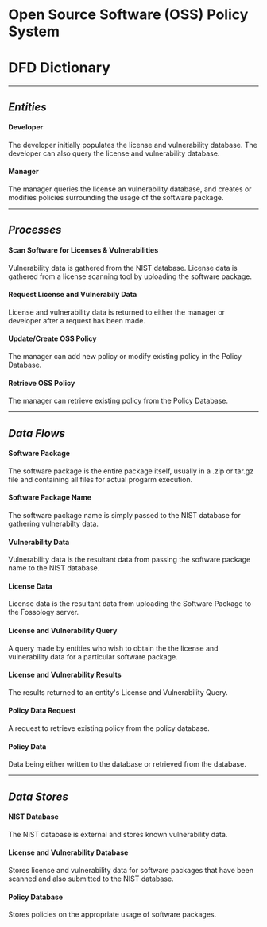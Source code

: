 # Open Source Software (OSS) Policy System
# DFD Dictionary
___

## *Entities*

#### Developer

The developer initially populates the license and vulnerability database. The developer can also query the license and vulnerability database.

#### Manager

The manager queries the license an vulnerability database, and creates or modifies policies surrounding the usage of the software package.

---

## *Processes*

#### Scan Software for Licenses & Vulnerabilities

Vulnerability data is gathered from the NIST database. License data is gathered from a license scanning tool by uploading the software package.

#### Request License and Vulnerabily Data

License and vulnerability data is returned to either the manager or developer after a request has been made.

#### Update/Create OSS Policy

The manager can add new policy or modify existing policy in the Policy Database.

#### Retrieve OSS Policy

The manager can retrieve existing policy from the Policy Database.

---

## *Data Flows*

#### Software Package

The software package is the entire package itself, usually in a .zip or tar.gz file and containing all files for actual progarm execution. 

#### Software Package Name

The software package name is simply passed to the NIST database for gathering vulnerabilty data.

#### Vulnerability Data

Vulnerability data is the resultant data from passing the software package name to the NIST database.

#### License Data

License data is the resultant data from uploading the Software Package to the Fossology server.

#### License and Vulnerability Query

A query made by entities who wish to obtain the the license and vulnerability data for a particular software package.

#### License and Vulnerability Results

The results returned to an entity's License and Vulnerability Query.

#### Policy Data Request

A request to retrieve existing policy from the policy database.

#### Policy Data

Data being either written to the database or retrieved from the database.

---

## *Data Stores*

#### NIST Database

The NIST database is external and stores known vulnerability data.

#### License and Vulnerability Database

Stores license and vulnerability data for software packages that have been scanned and also submitted to the NIST database.

#### Policy Database

Stores policies on the appropriate usage of software packages.
